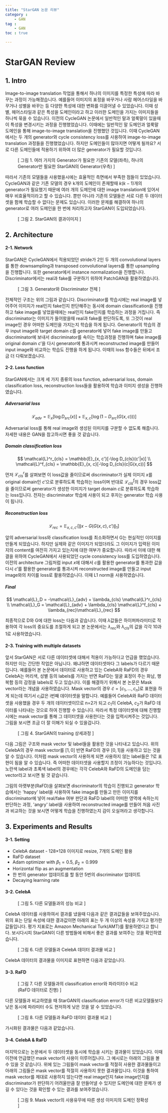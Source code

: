 ```yaml
---
title: "StarGAN 논문 리뷰"
category :
    - GAN
tag :
    - GAN
toc : true

---
```


# StarGAN Review

## 1. Intro

Image-to-image translation 작업을 통해서 하나의 이미지를 특정한 특성에 따라 바꾸는 과정이 가능해졌습니다. 예를들어 이미지의 표정을 바꾸거나 사람 헤어스타일을 바꾸거나 성별을 바꾸는 등 다양한 특성에 대한 변화를 이끌어낼 수 있었습니다. 이때 성별, 헤어스타일과 같은 특성을 도메인이라고 하고 이러한 도메인을 가지는 이미지들을 하나씩 묶을 수 있습니다. 이전의 CycleGAN 논문에서 일반적인 말과 얼룩말이 있을때 이 특성을 변경시키는 과정을 진행했었습니다. 이때에는 일반적인 말 도메인과 얼룩말 도메인을 통해 image-to-image translation을 진행했던 것입니다. 이때 CycleGAN에서는 두 개의 generator와 cycle consistency loss를 사용하여 image-to-image translation 과정들을 진행했었습니다. 하지만 도메인들이 많아지면 어떻게 될까요? 서로 다른 도메인들에 적용하기 위하여 더 많은 generator가 필요할 것입니다.

<figure>
	<img src="{{ '/assets/images/stargan/basic_architecture.png' | prepend: site.baseurl }}" alt=""> 
	<figcaption> [ 그림 1. 여러 가지의 Generator가 필요한 기존의 모델(좌측), 하나의 Generator만 필요한 StarGAN의 Generator(우측) ] </figcaption>
</figure>


따라서 기존의 모델들을 사용했을시에는 효율적인 측면에서 부족한 점들이 있었습니다. CycleGAN과 같은 기존 모델의 경우  k개의 도메인이 존재할때  $k(k-1)$개의 generator가 필요했기 때문에 여러 개의 도메인에 대한 image translation에 있어서 매우 비효율적이라고 할 수 있습니다. 뿐만 아니라 기존의 모델들은 서로 다른 두 데이터셋을 함께 학습할 수 없다는 문제도 있습니다. 이러한 문제를 해결하여 하나의 generator로 여러 도메인을 한 번에 처리하고자 StarGAN이 도입되었습니다. 

<figure>
	<img src="{{ '/assets/images/stargan/intro.png' | prepend: site.baseurl }}" alt=""> 
	<figcaption> [ 그림 2. StarGAN의 결과이미지 ] </figcaption>
</figure>



## 2. Architecture

#### 2-1. Network

StarGAN은 CycleGAN에서 적용되었던 stride가 2인 두 개의 convolutional layers를 통한 downsampling과 transposed convolutional layers를 통한 upsampling을 진행합니다. 또한 generator에서 instance normalization을 진행합니다. Discriminator에서는 real과 fake를 구분하기 위하여 PatchGAN을 활용하였습니다. 

<figure>
	<img src="{{ '/assets/images/stargan/architecture.png' | prepend: site.baseurl }}" alt=""> 
	<figcaption> [ 그림 3. Generator와 Discriminator 전체  ] </figcaption>
</figure>

전체적인 구조는 위의 그림과 같습니다. Discriminator를 학습시에는 real image를 넣어주어 이미지가 real인지 fake인지 판단해주는 동시에 domain classification을 진행하고 fake image를 넣었을때에는 real인지 fake인지를 학습하는 과정을 거칩니다. 즉 discriminator는 이미지가 들어왔을때 real과 fake를 판단하도록, 또 그것이 real image인 경우 어떠한 도메인을 가지는지 학습을 하게 됩니다.  Generator의 학습의 경우 input image와  target domain $c$를 generator에 넣어 fake image를 만들고 discriminator에 보내서 discriminator를 속이는 학습과정을 진행하며  fake image를 original domain $c'$을 다시 generator에 통과시켜 reconstructed image를 만들어 input image와 비교하는 학습도 진행을 하게 됩니다. 이때의 loss 함수들은 뒤에서 조금 더 다뤄보겠습니다. 



#### 2-2. Loss function

StarGAN에서는 크게 세 가지 종류의 loss function, adversarial loss, domain classification loss, reconstruction loss들을 활용하여 학습과 이미지 생성을 진행하였습니다. 

##### Adversarial loss

$$
\mathcal{L}_{adv} = \mathbb{E}_x[\log D_{src}(x)]+\mathbb{E}_{x, c}[\log (1-D_{src}(G(x,c)))]
$$

Adversarial loss를 통해 real image와 생성된 이미지를 구분할 수 없도록 해줍니다. 자세한 내용은 GAN을 참고하시면 좋을 것 같습니다.



##### Domain classification loss

$$
\mathcal{L}^r_{cls} = \mathbb{E}_{x, c'}[-\log D_{cls}(c'|x)] \\
\mathcal{L}^f_{cls} = \mathbb{E}_{x, c}[-\log D_{cls}(c|G(x,c))]
$$

먼저 $\mathcal{L}^r_{cls}$를 살펴보면 이 loss값을 줄이므로써 discriminator가 실제 이미지 $x$를 original domain인 $c'$으로 분류하도록 학습하는 loss이며 반대로 $\mathcal{L}^f_{cls}$의 경우 loss값을 줄이므로써 generator가 생성한 이미지가 target domain $c$로 분류하도록 학습하는 loss입니다. 전자는 discriminator 학습에 사용이 되고 후자는 generator 학습 사용이 됩니다. 



##### Reconstruction loss

$$
\mathcal{L}_{rec} = \mathbb{E}_{x,c,c'}[\lVert x-G(G(x,c),c') \rVert_1]
$$

앞의 adversarial loss와 classification loss를 최소화하면서 G는 현실적인 이미지를 만들게 되었습니다. 하지만 실제와 같은 이미지가 되었더라도 그 이미지가 입력된 이미지의 content를 여전히 가지고 있는지에 대한 여부가 중요합니다. 따라서 이에 대한 해결을 위하여 CycleGAN에서 사용되었던 cycle consistency loss를 도입하였습니다. 이전의 architecture 그림처럼 input $x$에 대해서 $c$를 활용한 generator를 통과한 값을 다시 $c'$를 활용한 generator를 통과시켜 reconstructed image를 만들고  input image와의 차이를 loss로 활용하였습니다. 이때 L1 norm을 사용하였습니다.



##### Final

$$
\mathcal{L}_D = -\mathcal{L}_{adv} + \lambda_{cls} \mathcal{L}^r_{cls} \\
\mathcal{L}_G = \mathcal{L}_{adv} + \lambda_{cls} \mathcal{L}^f_{cls} + \lambda_{rec}\mathcal{L}_{rec}
$$

최종적으로 D와 G에 대한 loss는 다음과 같습니다. 이때 $\lambda$값들은 하이퍼파라미터로 작용하여 각 loss의 중요도를 조절하게 되고 본 논문에서는 $\lambda_{rec}$와 $\lambda_{cls}$의 값을 각각 10과 1로 사용하였습니다. 



#### 2-3. Training with multiple datasets

앞서 StarGAN은 서로 다른 데이터셋에 대해서 적용이 가능하다고 언급을 했었습니다. 하지만 이는 간단한 작업은 아닙니다. 왜냐하면 데이터셋마다 그 labels가 다르기 때문입니다. 예를들어 본 논문에서 데이터로 사용하고 있는 CelebA와 RaFD의 경우 CelebA는 머리색, 성별 등의 labels를 가지는 반면 RaFD는 얼굴 표정이 주는 화남, 행복함 등의 감정을 labels로 두고 있습니다. 이를 해결하기 위해서 본 논문은 Mask vector라는 개념을 사용하였습니다.  Mask vector의 경우 $\tilde{c} = [c_1, ..., c_n]$로 표현을 하게 되는데 여기서 $c_i$값은 i번째 데이터셋을 말합니다. 예를들어 CelebA와 RaFD 데이터셋을 사용했을 경우 두 개의 데이터셋이므로 n=2가 되고 $c_1$이 CelebA, $c_2$가 RaFD 데이터를 나타내는 것으로 하여 진행할 수 있습니다. 따라서 특정 데이터셋에 대해 진행할시에는 mask vector를 통해 그 데이터셋을 사용한다는 것을 입력시켜주는 것입니다. 그림을 보시면 조금 더 잘 이해가 되실 수 있을겁니다. 

<figure>
	<img src="{{ '/assets/images/stargan/appendix.png' | prepend: site.baseurl }}" alt=""> 
	<figcaption> [ 그림 4. StarGAN의 training 상세과정 ] </figcaption>
</figure>

다음 그림은 구조와 mask vector 및 label들을 활용한 것을 나타내고 있습니다. 위의 CelebA의 경우 mask vector를 $[1, 0]$ 반면 RaFD의 경우 $[0, 1]$을 사용하고 있는 것을 알 수 있습니다.  이처럼 mask vector의 사용하게 되면 사용하지 않는 label들은 ?로 표현이 됨을 알 수 있습니다. 즉 어떠한 데이터셋을 사용할지 조정이 가능하다는 것입니다.  노란색 label과 초록색 label의 경우에는 각각 CelebA와 RaFD의 도메인을 담는 vector라고 보시면 될 것 같습니다. 

그림의 아랫부분(RaFD)을 살펴보면 discriminator의 학습이 진행되고 generator 학습에서는 'happy' label을 사용하여 fake image를 만들고 만든 이미지를 discriminator에 넣어 real/fake 여부 판단과 RaFD label의 어떠한 영역에 속하는지 판단하는 과정, 'angry' label을 사용하여 reconstructed image를 만들어 처음 사진과 비교하는 것을 보시면 어떻게 학습을 진행하였는지 감이 오실꺼라고 생각합니다.



## 3. Experiments and Results

#### 3-1. Setting

- CelebA dataset - 128$\times$128 이미지로 resize, 7개의 도메인 활용
- RaFD dataset
- Adam optimizer with $\beta_1=0.5$, $\beta_2=0.999$ 
- Horizontal flip as an augmentation
- 한 번의 generator 업데이트를 할 동안 5번의 discriminator 업데이트
- Decaying learning rate



#### 3-2. CelebA

<figure>
	<img src="{{ '/assets/images/stargan/comparison_table.png' | prepend: site.baseurl }}" alt=""> 
	<figcaption> [ 그림 5. 다른 모델들과의 성능 비교 ] </figcaption>
</figure>

CelebA 데이터를 사용하여서  결과를 냈을때 다음과 같은 결과값들을 보여주었습니다. 위의 표는 단일 속성에 대한 결과값이면 아래의 표는 두 개 이상의 속성을 가지고 평가한 값들입니다. 평가 지표로는 Amazon Mechanical Turk(AMT)를 활용하였다고 합니다.  보시다시피 StarGAN이 다른 방법들에 비해서 좋은 결과를 보여주는 것을 확인하였습니다. 

<figure>
	<img src="{{ '/assets/images/stargan/celeba_comparison.png' | prepend: site.baseurl }}" alt=""> 
	<figcaption> [ 그림 6. 다른 모델들과 CelebA 데이터 결과물 비교 ] </figcaption>
</figure>

CelebA 데이터의 결과물을 이미지로 표현하면 다음과 같았습니다.



#### 3-3. RaFD

<figure>
	<img src="{{ '/assets/images/stargan/comparison_err_table.png' | prepend: site.baseurl }}" alt=""> 
	<figcaption> [ 그림 7. 다른 모델들과의 classification error와 파라미터수 비교(RaFD 데이터로 진행) ] </figcaption>
</figure>

다른 모델들과 비교하였을 때 StarGAN의 classification error가 다른 비교모델들보다 낮은 동시에 파라미터 수도 현저하게 낮은 것을 알 수 있었습니다.

<figure>
	<img src="{{ '/assets/images/stargan/rafd_comparison.png' | prepend: site.baseurl }}" alt=""> 
	<figcaption> [ 그림 8. 다른 모델들과 RaFD 데이터 결과물 비교 ] </figcaption>
</figure>

가시화된 결과물은 다음과 같았습니다.



#### 3-4. CelebA & RaFD

마지막으로는 논문에서 두 데이터셋을 동시에 학습을 시키는 결과물이 있었습니다. 이때 이전에 언급했던 mask vector의 사용이 이루어집니다. 그 예시로는 아래의 그림을 볼 수 있을 것 같습니다. 위에 있는 그림들이 mask vector를 적절히 사용한 결과물들이고 아래의 그림들은 mask vector를 적절히 사용하지 못한 결과물입니다. 이것을 통하여 mask vector를 제대로 사용하지 않는다면 real image인지 fake image인지를 discriminator가 판단하기 어려울만큼 잘 만들어낼 수 있지만 도메인에 대한 문제가 생길 수 있다는 것을 확인할 수 있는 결과를 보여주었습니다.  

<figure>
	<img src="{{ '/assets/images/stargan/maskvector.png' | prepend: site.baseurl }}" alt=""> 
	<figcaption> [ 그림 9. Mask vector의 사용유무에 따른 생성 이미지의 도메인 정확성 ] </figcaption>
</figure>
